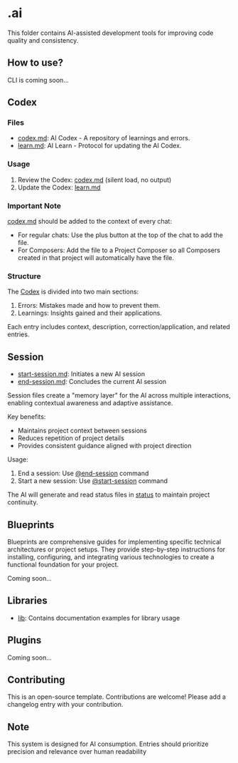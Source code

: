 # .ai

This folder contains AI-assisted development tools for improving code quality and consistency.

## How to use?

CLI is coming soon...

## Codex

### Files

- [codex.md](codex/codex.md): AI Codex - A repository of learnings and errors.
- [learn.md](codex/learn.md): AI Learn - Protocol for updating the AI Codex.

### Usage

1. Review the Codex: [codex.md](codex/codex.md) (silent load, no output)
2. Update the Codex: [learn.md](codex/learn.md)

### Important Note

[codex.md](codex/codex.md) should be added to the context of every chat:

- For regular chats: Use the plus button at the top of the chat to add the file.
- For Composers: Add the file to a Project Composer so all Composers created in that project will automatically have the file.

### Structure

The [Codex](codex/codex.md) is divided into two main sections:

1. Errors: Mistakes made and how to prevent them.
2. Learnings: Insights gained and their applications.

Each entry includes context, description, correction/application, and related entries.

## Session

- [start-session.md](session/start-session.md): Initiates a new AI session
- [end-session.md](session/end-session.md): Concludes the current AI session

Session files create a "memory layer" for the AI across multiple interactions, enabling contextual awareness and adaptive assistance.

Key benefits:

- Maintains project context between sessions
- Reduces repetition of project details
- Provides consistent guidance aligned with project direction

Usage:

1. End a session: Use [@end-session](session/end-session.md) command
2. Start a new session: Use [@start-session](session/start-session.md) command

The AI will generate and read status files in [status](status) to maintain project continuity.

## Blueprints

Blueprints are comprehensive guides for implementing specific technical architectures or project setups. They provide step-by-step instructions for installing, configuring, and integrating various technologies to create a functional foundation for your project.

Coming soon...

## Libraries

- [lib](./lib): Contains documentation examples for library usage

## Plugins

Coming soon...

## Contributing

This is an open-source template. Contributions are welcome! Please add a changelog entry with your contribution.

## Note

This system is designed for AI consumption. Entries should prioritize precision and relevance over human readability
